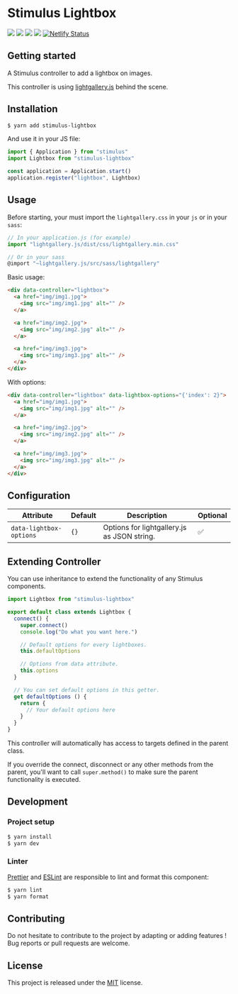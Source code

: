 # Stimulus Lightbox

[![](https://img.shields.io/npm/dt/stimulus-lightbox.svg)](https://www.npmjs.com/package/stimulus-lightbox)
[![](https://img.shields.io/npm/v/stimulus-lightbox.svg)](https://www.npmjs.com/package/stimulus-lightbox)
[![](https://github.com/stimulus-components/stimulus-lightbox/workflows/Lint/badge.svg)](https://github.com/stimulus-components/stimulus-lightbox)
[![](https://img.shields.io/github/license/stimulus-components/stimulus-lightbox.svg)](https://github.com/stimulus-components/stimulus-lightbox)
[![Netlify Status](https://api.netlify.com/api/v1/badges/a6137aa0-bbbc-401d-81cc-4677a91fe581/deploy-status)](https://stimulus-lightbox.netlify.com)

## Getting started

A Stimulus controller to add a lightbox on images.

This controller is using [lightgallery.js](https://sachinchoolur.github.io/lightgallery.js/) behind the scene.

## Installation

```bash
$ yarn add stimulus-lightbox
```

And use it in your JS file:
```js
import { Application } from "stimulus"
import Lightbox from "stimulus-lightbox"

const application = Application.start()
application.register("lightbox", Lightbox)
```

## Usage

Before starting, your must import the `lightgallery.css` in your `js` or in your `sass`:
```js
// In your application.js (for example)
import "lightgallery.js/dist/css/lightgallery.min.css"

// Or in your sass
@import "~lightgallery.js/src/sass/lightgallery"
```

Basic usage:
```html
<div data-controller="lightbox">
  <a href="img/img1.jpg">
    <img src="img/img1.jpg" alt="" />
  </a>

  <a href="img/img2.jpg">
    <img src="img/img2.jpg" alt="" />
  </a>

  <a href="img/img3.jpg">
    <img src="img/img3.jpg" alt="" />
  </a>
</div>
```

With options:
```html
<div data-controller="lightbox" data-lightbox-options="{'index': 2}">
  <a href="img/img1.jpg">
    <img src="img/img1.jpg" alt="" />
  </a>

  <a href="img/img2.jpg">
    <img src="img/img2.jpg" alt="" />
  </a>

  <a href="img/img3.jpg">
    <img src="img/img3.jpg" alt="" />
  </a>
</div>
```

## Configuration

| Attribute | Default | Description | Optional |
| --------- | ------- | ----------- | -------- |
| `data-lightbox-options` | `{}` | Options for lightgallery.js as JSON string. | ✅ |

## Extending Controller

You can use inheritance to extend the functionality of any Stimulus components.
```js
import Lightbox from "stimulus-lightbox"

export default class extends Lightbox {
  connect() {
    super.connect()
    console.log("Do what you want here.")

    // Default options for every lightboxes.
    this.defaultOptions

    // Options from data attribute.
    this.options
  }

  // You can set default options in this getter.
  get defaultOptions () {
    return {
      // Your default options here
    }
  }
}
```

This controller will automatically has access to targets defined in the parent class.

If you override the connect, disconnect or any other methods from the parent, you'll want to call `super.method()` to make sure the parent functionality is executed.

## Development

### Project setup
```bash
$ yarn install
$ yarn dev
```

### Linter
[Prettier](https://prettier.io/) and [ESLint](https://eslint.org/) are responsible to lint and format this component:
```bash
$ yarn lint
$ yarn format
```

## Contributing

Do not hesitate to contribute to the project by adapting or adding features ! Bug reports or pull requests are welcome.

## License

This project is released under the [MIT](http://opensource.org/licenses/MIT) license.
